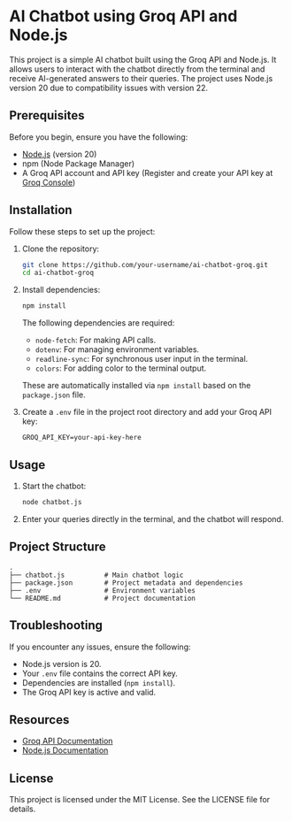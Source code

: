 # AI Chatbot using Groq API and Node.js

This project is a simple AI chatbot built using the Groq API and Node.js. It allows users to interact with the chatbot directly from the terminal and receive AI-generated answers to their queries. The project uses Node.js version 20 due to compatibility issues with version 22.

## Prerequisites

Before you begin, ensure you have the following:

- [Node.js](https://nodejs.org/) (version 20)
- npm (Node Package Manager)
- A Groq API account and API key (Register and create your API key at [Groq Console](https://console.groq.com/docs/overview))

## Installation

Follow these steps to set up the project:

1. Clone the repository:

   ```bash
   git clone https://github.com/your-username/ai-chatbot-groq.git
   cd ai-chatbot-groq
   ```

2. Install dependencies:

   ```bash
   npm install
   ```

   The following dependencies are required:

   - `node-fetch`: For making API calls.
   - `dotenv`: For managing environment variables.
   - `readline-sync`: For synchronous user input in the terminal.
   - `colors`: For adding color to the terminal output.

   These are automatically installed via `npm install` based on the `package.json` file.

3. Create a `.env` file in the project root directory and add your Groq API key:

   ```env
   GROQ_API_KEY=your-api-key-here
   ```

## Usage

1. Start the chatbot:

   ```bash
   node chatbot.js
   ```

2. Enter your queries directly in the terminal, and the chatbot will respond.

## Project Structure

```plaintext
.
├── chatbot.js          # Main chatbot logic
├── package.json        # Project metadata and dependencies
├── .env                # Environment variables
└── README.md           # Project documentation
```

## Troubleshooting

If you encounter any issues, ensure the following:

- Node.js version is 20.
- Your `.env` file contains the correct API key.
- Dependencies are installed (`npm install`).
- The Groq API key is active and valid.

## Resources

- [Groq API Documentation](https://console.groq.com/docs/overview)
- [Node.js Documentation](https://nodejs.org/en/docs/)

## License

This project is licensed under the MIT License. See the LICENSE file for details.
